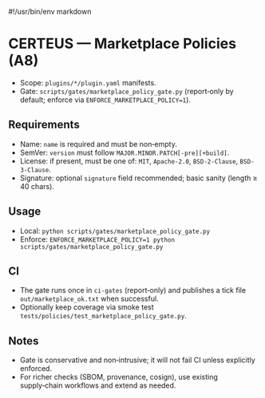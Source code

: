 #!/usr/bin/env markdown

# CERTEUS — Marketplace Policies (A8)

- Scope: `plugins/*/plugin.yaml` manifests.
- Gate: `scripts/gates/marketplace_policy_gate.py` (report‑only by default; enforce via `ENFORCE_MARKETPLACE_POLICY=1`).

## Requirements

- Name: `name` is required and must be non‑empty.
- SemVer: `version` must follow `MAJOR.MINOR.PATCH[-pre][+build]`.
- License: if present, must be one of: `MIT`, `Apache-2.0`, `BSD-2-Clause`, `BSD-3-Clause`.
- Signature: optional `signature` field recommended; basic sanity (length ≥ 40 chars).

## Usage

- Local: `python scripts/gates/marketplace_policy_gate.py`
- Enforce: `ENFORCE_MARKETPLACE_POLICY=1 python scripts/gates/marketplace_policy_gate.py`

## CI

- The gate runs once in `ci-gates` (report‑only) and publishes a tick file `out/marketplace_ok.txt` when successful.
- Optionally keep coverage via smoke test `tests/policies/test_marketplace_policy_gate.py`.

## Notes

- Gate is conservative and non‑intrusive; it will not fail CI unless explicitly enforced.
- For richer checks (SBOM, provenance, cosign), use existing supply‑chain workflows and extend as needed.
